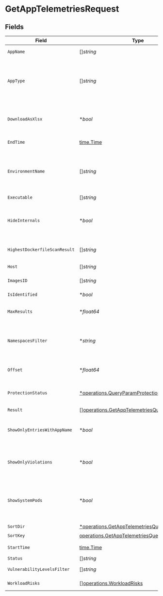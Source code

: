 # GetAppTelemetriesRequest


## Fields

| Field                                                                                                           | Type                                                                                                            | Required                                                                                                        | Description                                                                                                     |
| --------------------------------------------------------------------------------------------------------------- | --------------------------------------------------------------------------------------------------------------- | --------------------------------------------------------------------------------------------------------------- | --------------------------------------------------------------------------------------------------------------- |
| `AppName`                                                                                                       | []*string*                                                                                                      | :heavy_minus_sign:                                                                                              | Defined App name                                                                                                |
| `AppType`                                                                                                       | []*string*                                                                                                      | :heavy_minus_sign:                                                                                              | Empty string means no filtering. "UNDEFINED" means telemetries with no App type                                 |
| `DownloadAsXlsx`                                                                                                | **bool*                                                                                                         | :heavy_minus_sign:                                                                                              | When true, the API will return an xlsx file, and pagination will be ignored                                     |
| `EndTime`                                                                                                       | [time.Time](https://pkg.go.dev/time#Time)                                                                       | :heavy_check_mark:                                                                                              | End date of the query                                                                                           |
| `EnvironmentName`                                                                                               | []*string*                                                                                                      | :heavy_minus_sign:                                                                                              | Empty string means no filtering. "UNDEFINED" means telemetries with no App type                                 |
| `Executable`                                                                                                    | []*string*                                                                                                      | :heavy_minus_sign:                                                                                              | N/A                                                                                                             |
| `HideInternals`                                                                                                 | **bool*                                                                                                         | :heavy_minus_sign:                                                                                              | When true, the API will filter out "OS Internal" and "User OS Internal" App types                               |
| `HighestDockerfileScanResult`                                                                                   | []*string*                                                                                                      | :heavy_minus_sign:                                                                                              | Highest DockerfileScan Result                                                                                   |
| `Host`                                                                                                          | []*string*                                                                                                      | :heavy_minus_sign:                                                                                              | Defined host name                                                                                               |
| `ImagesID`                                                                                                      | []*string*                                                                                                      | :heavy_minus_sign:                                                                                              | Array of images id                                                                                              |
| `IsIdentified`                                                                                                  | **bool*                                                                                                         | :heavy_minus_sign:                                                                                              | app is identified filter                                                                                        |
| `MaxResults`                                                                                                    | **float64*                                                                                                      | :heavy_minus_sign:                                                                                              | The number of entries to return (pagination)                                                                    |
| `NamespacesFilter`                                                                                              | **string*                                                                                                       | :heavy_minus_sign:                                                                                              | namespace filter. a base 64 representation of a list of NamespacesFilter definition object                      |
| `Offset`                                                                                                        | **float64*                                                                                                      | :heavy_minus_sign:                                                                                              | Return entries from this offset (pagination)                                                                    |
| `ProtectionStatus`                                                                                              | [*operations.QueryParamProtectionStatus](../../models/operations/queryparamprotectionstatus.md)                 | :heavy_minus_sign:                                                                                              | When true, the API will return only protected pods                                                              |
| `Result`                                                                                                        | [][operations.GetAppTelemetriesQueryParamResult](../../models/operations/getapptelemetriesqueryparamresult.md)  | :heavy_minus_sign:                                                                                              | app result filter                                                                                               |
| `ShowOnlyEntriesWithAppName`                                                                                    | **bool*                                                                                                         | :heavy_minus_sign:                                                                                              | When true, the telemetries API will only return entries with the App name                                       |
| `ShowOnlyViolations`                                                                                            | **bool*                                                                                                         | :heavy_minus_sign:                                                                                              | When true, the API will only return entries that violate the active policy                                      |
| `ShowSystemPods`                                                                                                | **bool*                                                                                                         | :heavy_minus_sign:                                                                                              | When true, the telemetries API will also return workloads that are part of the Kubernetes system                |
| `SortDir`                                                                                                       | [*operations.GetAppTelemetriesQueryParamSortDir](../../models/operations/getapptelemetriesqueryparamsortdir.md) | :heavy_minus_sign:                                                                                              | sorting direction                                                                                               |
| `SortKey`                                                                                                       | [operations.GetAppTelemetriesQueryParamSortKey](../../models/operations/getapptelemetriesqueryparamsortkey.md)  | :heavy_check_mark:                                                                                              | sort key                                                                                                        |
| `StartTime`                                                                                                     | [time.Time](https://pkg.go.dev/time#Time)                                                                       | :heavy_check_mark:                                                                                              | Start date of the query                                                                                         |
| `Status`                                                                                                        | []*string*                                                                                                      | :heavy_minus_sign:                                                                                              | App status                                                                                                      |
| `VulnerabilityLevelsFilter`                                                                                     | []*string*                                                                                                      | :heavy_minus_sign:                                                                                              | Highest vulnerability                                                                                           |
| `WorkloadRisks`                                                                                                 | [][operations.WorkloadRisks](../../models/operations/workloadrisks.md)                                          | :heavy_minus_sign:                                                                                              | workloadRisk filter                                                                                             |
